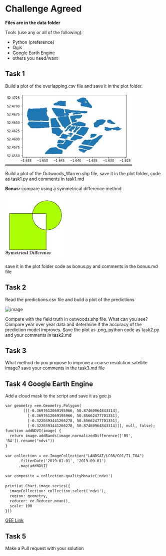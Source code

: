 # Challenge Agreed

**Files are in the data folder**

Tools (use any or all of the following):

- Python (preference)
- Qgis
- Google Earth Engine
- others you need/want

## Task 1

Build a plot of the overlapping.csv file and save it in the plot folder.

![image](https://github.com/Agreed-Earth-LTD/challenge/blob/cc2d7232695dce9660b6468f579c8a321ec7f284/img/outwoods.jpg)

Build a plot of the Outwoods_Warren.shp file, save it in the plot folder, code as task1.py and comments in task1.md

**Bonus:** compare using a symmetrical difference method

![image](https://github.com/Agreed-Earth-LTD/challenge/blob/45f7cb9cc981ea71e57d4ac5203d5315ab7f59fc/img/sd.jpg)

save it in the plot folder code as bonus.py and comments in the bonus.md file

## Task 2

Read the predictions.csv file and build a plot of the predictions

![image](https://user-images.githubusercontent.com/13650586/178805195-f75c4ccb-fc5b-4c69-ab3a-e7f73fc1f54d.png)

Compare with the field truth in outwoods.shp file. What can you see? Compare year over year data and determine if the accuracy of the prediction model improves. 
Save the plot as .png, python code as task2.py and your comments in task2.md

## Task 3

What method do you propose to improve a coarse resolution satellite image?
save your comments in the task3.md file

## Task 4 Google Earth Engine

Add a cloud mask to the script and save it as gee.js

```
var geometry =ee.Geometry.Polygon(
        [[[-0.3697612069195966, 50.87460964843314],
          [-0.3697612069195966, 50.85662477701351],
          [-0.3220393441266278, 50.85662477701351],
          [-0.3220393441266278, 50.87460964843314]]], null, false);
function addNDVI(image) {
  return image.addBands(image.normalizedDifference(['B5', 'B4']).rename("ndvi"))
}

var collection = ee.ImageCollection("LANDSAT/LC08/C01/T1_TOA")
      .filterDate('2019-02-01', '2019-09-01')
      .map(addNDVI)

var composite = collection.qualityMosaic('ndvi')

print(ui.Chart.image.series({
  imageCollection: collection.select('ndvi'), 
  region: geometry, 
  reducer: ee.Reducer.mean(),
  scale: 100
}))
```
[GEE Link](https://code.earthengine.google.com/3d3839b3cd9c590b88d3994982c6d8bd)

## Task 5

Make a Pull request with your solution


